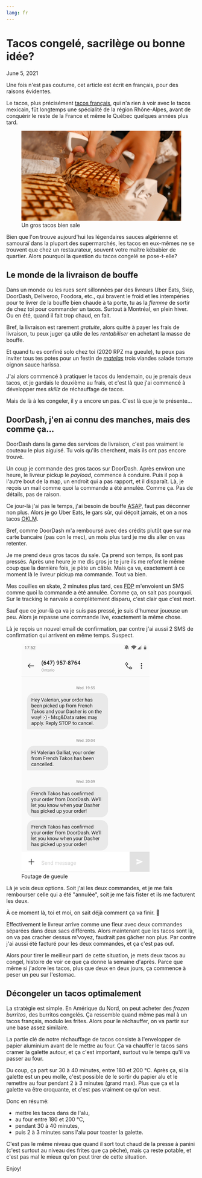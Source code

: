 ```yaml
---
lang: fr
---
```


# Tacos congelé, sacrilège ou bonne idée?
June 5, 2021

Une fois n'est pas coutume, cet article est écrit en français, pour des
raisons évidentes.

Le tacos, plus précisément [tacos français](https://fr.wikipedia.org/wiki/Tacos_fran%C3%A7ais),
qui n'a rien à voir avec le tacos mexicain, fût longtemps une spécialité
de la région Rhône-Alpes, avant de conquérir le reste de la France et
même le Québec quelques années plus tard.

<figure class="center">
  <img alt="Un gros tacos bien sale" src="../../img/2021/06/tacos.jpg">
  <figcaption>Un gros tacos bien sale</figcaption>
</figure>

Bien que l'on trouve aujourd'hui les légendaires sauces algérienne et
samouraï dans la plupart des supermarchés, les tacos en eux-mêmes ne se
trouvent que chez un restaurateur, souvent votre maître kébabier de
quartier. Alors pourquoi la question du tacos congelé se pose-t-elle?

## Le monde de la livraison de bouffe

Dans un monde ou les rues sont sillonnées par des livreurs Uber Eats,
Skip, DoorDash, Deliveroo, Foodora, etc., qui bravent le froid et les
intempéries pour te livrer de la bouffe bien chaude à ta porte, tu as la
*flemme* de sortir de chez toi pour commander un tacos. Surtout à
Montréal, en plein hiver. Ou en été, quand il fait trop chaud, en fait.

Bref, la livraison est rarement *gratuite*, alors quitte à payer les
frais de livraison, tu peux juger ça utile de les *rentabiliser* en
achetant la masse de bouffe.

Et quand tu es confiné solo chez toi (2020 RPZ ma gueule), tu peux pas
inviter tous tes potes pour un festin de [*matelas*](https://fr.wikipedia.org/wiki/Tacos_fran%C3%A7ais)
trois viandes salade tomate oignon sauce harissa.

J'ai alors commencé à pratiquer le tacos du lendemain, ou je prenais
deux tacos, et je gardais le deuxième au frais, et c'est là que j'ai
commencé à développer mes *skillz* de réchauffage de tacos.

Mais de là à les congeler, il y a encore un pas. C'est là que je te
présente...

## DoorDash, j'en ai connu des manches, mais des comme ça...

DoorDash dans la game des services de livraison, c'est pas vraiment le
couteau le plus aiguisé. Tu vois qu'ils cherchent, mais ils ont pas
encore trouvé.

Un coup je commande des gros tacos sur DoorDash. Après environ une
heure, le livreur pickup le *payload*, commence à conduire. Puis il pop
à l'autre bout de la map, un endroit qui a pas rapport, et il
disparaît. Là, je reçois un mail comme quoi la commande a été annulée.
Comme ça. Pas de détails, pas de raison.

Ce jour-là j'ai pas le temps, j'ai besoin de bouffe <abbr title="As soon as possible">ASAP</abbr>,
faut pas déconner non plus. Alors je go Uber Eats, le gars sûr, qui
déçoit jamais, et on a nos tacos <abbr title="Au calme, en toute décontraction">OKLM</abbr>.

Bref, comme DoorDash m'a remboursé avec des crédits plutôt que sur ma
carte bancaire (pas con le mec), un mois plus tard je me dis aller on
vas retenter.

Je me prend deux gros tacos du sale. Ça prend son temps, ils sont pas
pressés. Après une heure je me dis gros je te jure ils me refont le même
coup que la dernière fois, je pète un câble. Mais ça va, exactement à ce
moment là le livreur pickup ma commande. Tout va bien.

Mes couilles en skate, 2 minutes plus tard, ces <abbr title="Frais de port">FDP</abbr>
m'envoient un SMS comme quoi la commande a été annulée. Comme ça, on
sait pas pourquoi. Sur le tracking le narvalo a complètement disparu,
c'est clair que c'est mort.

Sauf que ce jour-là ça va je suis pas pressé, je suis d'humeur joueuse
un peu. Alors je repasse une commande live, exactement la même chose.

Là je reçois un nouvel email de confirmation, par contre j'ai aussi 2
SMS de confirmation qui arrivent en même temps. Suspect.

<figure class="center">
  <img alt="Foutage de gueule" src="../../img/2021/06/foutage-de-gueule.jpg">
  <figcaption>Foutage de gueule</figcaption>
</figure>

Là je vois deux options. Soit j'ai les deux commandes, et je me fais
rembourser celle qui a été "annulée", soit je me fais fister et ils me
facturent les deux.

À ce moment là, toi et moi, on sait déjà comment ça va finir. 🤜

Effectivement le livreur arrive comme une fleur avec deux commandes
séparées dans deux sacs différents. Alors maintenant que les tacos sont
là, on va pas cracher dessus m'voyez, faudrait pas gâcher non plus. Par
contre j'ai aussi été facturé pour les deux commandes, et ça
c'est pas ouf.

Alors pour tirer le meilleur parti de cette situation, je mets deux
tacos au congel, histoire de voir ce que ça donne la semaine d'après.
Parce que même si j'adore les tacos, plus que deux en deux jours, ça
commence à peser un peu sur l'estomac.

## Décongeler un tacos optimalement

La stratégie est simple. En Amérique du Nord, on peut acheter des
*frozen burritos*, des burritos congelés. Ça ressemble quand même pas
mal à un tacos français, modulo les frites. Alors pour le réchauffer, on
va partir sur une base assez similaire.

La partie clé de notre réchauffage de tacos consiste à l'envelopper de
papier aluminium avant de le mettre au four. Ça va chauffer le tacos
sans cramer la galette autour, et ça c'est important, surtout vu le
temps qu'il va passer au four.

Du coup, ça part sur 30 à 40 minutes, entre 180 et 200 °C. Après ça, si
la galette est un peu molle, c'est possible de le sortir du papier alu
et le remettre au four pendant 2 à 3 minutes (grand max). Plus que ça et
la galette va être croquante, et c'est pas vraiment ce qu'on veut.

Donc en résumé:

* mettre les tacos dans de l'alu,
* au four entre 180 et 200 °C,
* pendant 30 à 40 minutes,
* puis 2 à 3 minutes sans l'alu pour toaster la galette.

C'est pas le même niveau que quand il sort tout chaud de la presse à
panini (c'est surtout au niveau des frites que ça pêche), mais ça reste
potable, et c'est pas mal le mieux qu'on peut tirer de cette situation.

Enjoy!
